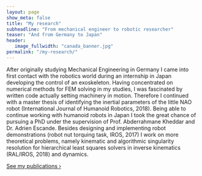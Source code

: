 ```yaml
---
layout: page
show_meta: false
title: "My research"
subheadline: "From mechanical engineer to robotic researcher"
teaser: "And from Germany to Japan"
header:
   image_fullwidth: "canada_banner.jpg"
permalink: "/my-research/"
---
```

After originally studying Mechanical Engineering in Germany I came into first contact with the robotics world during an internship in Japan developing the control of an exoskeleton. Having concentrated on numerical methods for FEM solving in my studies, I was fascinated by written code actually setting machinery in motion. Therefore I continued with a master thesis of identifying the inertial parameters of the little NAO robot (International Journal of Humanoid Robotics, 2018). Being able to continue working with humanoid robots in Japan I took the great chance of pursuing a PhD under the supervision of Prof. Abderrahmane Kheddar and Dr. Adrien Escande. Besides designing and implementing robot demonstrations (robot nut torquing task, IROS, 2017) I work on more theoretical problems, namely kinematic and algorithmic singularity resolution for hierarchical least squares solvers in inverse kinematics (RAL/IROS, 2018) and dynamics.

<a class="radius button small" href="{{ site.url }}{{ site.baseurl }}/my-publications/">See my publications ›</a>
